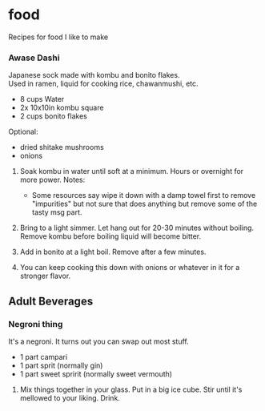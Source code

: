 # food
Recipes for food I like to make


### Awase Dashi
Japanese sock made with kombu and bonito flakes.  
Used in ramen, liquid for cooking rice, chawanmushi, etc.

- 8 cups Water
- 2x 10x10in kombu square
- 2 cups bonito flakes

Optional:
- dried shitake mushrooms
- onions

1) Soak kombu in water until soft at a minimum. Hours or overnight for more power.
Notes: 
   - Some resources say wipe it down with a damp towel first to remove "impurities" but not sure that does anything but remove some of the tasty msg part.

2) Bring to a light simmer. Let hang out for 20-30 minutes without boiling. Remove kombu before boiling liquid will become bitter.
3) Add in bonito at a light boil. Remove after a few minutes.
4) You can keep cooking this down with onions or whatever in it for a stronger flavor. 


## Adult Beverages

### Negroni thing
It's a negroni. It turns out you can swap out most stuff. 

- 1 part campari
- 1 part sprit (normally gin)
- 1 part sweet spririt (normally sweet vermouth)

1) Mix things together in your glass. Put in a big ice cube. Stir until it's mellowed to your liking. Drink.

